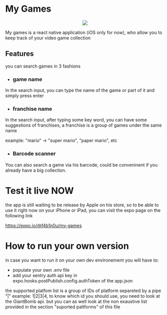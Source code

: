 # My Games
<p align="center">
  <img src ="https://github.com/F4b1n0u/my-games/blob/develop/demo.gif" />
</p>
My games is a react native application (iOS only for now), who allow you to keep track of your video game collection

## Features
you can search games in 3 fashions

- ### game name
In the search input, you can type the name of the game or part of it and simply press enter
- ### franchise name
In the search input, after typing some key word, you can have some suggestions of franchises, a franchise is a group of games under the same name

example: "mario" -> "super mario", "paper mario", etc
- ### Barcode scanner
You can also search a game via his barcode, could be conveninent if you already have a big collection.

# Test it live NOW
the app is still waiting to be release by Apple on his store, so to be able to use it right now on your iPhone or iPad,  you can visit the expo page on the following link

 https://expo.io/@f4b1n0u/my-games
 
 
# How to run your own version
in case you want to run it on your own dev environement you will have to:
- populate your own .env file
- add your sentry auth api key in expo.hooks.postPublish.config.authToken of the app.json


the supported platfom list is a group of IDs of platform separeted by a pipe "|"
example: 1|2|3|4, to know which id you should use, you need to look at the GiantBomb api. but you can as well look at the non exaustive list provided in the section "suported paltforms" of this file
